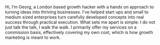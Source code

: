Hi, I’m Georg, a London based growth hacker with a hands on approach to turning ideas into thriving businesses. I’ve helped start ups and small to medium sized enterprises turn carefully developed concepts into real success through practical execution. What sets me apart is simple: I do not just talk the talk, I walk the walk. I primarily offer my services on a commission basis, effectively covering my own cost, which is how growth marketing is meant to work.
